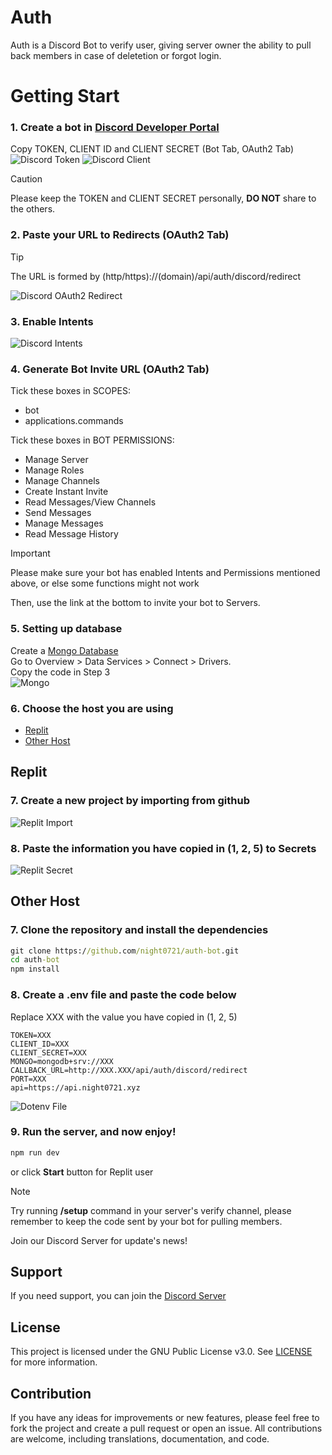 # Auth

Auth is a Discord Bot to verify user, giving server owner the ability to pull back members in case of deletetion or forgot login.

# Getting Start

### 1. Create a bot in [Discord Developer Portal](https://discord.com/developers/applications)
Copy TOKEN, CLIENT ID and CLIENT SECRET (Bot Tab, OAuth2 Tab)\
![Discord Token](https://cdn.discordapp.com/attachments/837865823225511946/1233736241376137216/getting_start_token.png?ex=662e2de9&is=662cdc69&hm=a1199ad3f800c61f5b6686a6279e93962db3046bd78e194d1643cbeafcf1c6df)
![Discord Client](https://cdn.discordapp.com/attachments/837865823225511946/1233736241040850984/getting_start_client.png?ex=662e2de9&is=662cdc69&hm=31b6679d650abf2706fd9c1994e8844a91904c13cf33bfee527796ff105ee027)

> [!CAUTION]
> Please keep the TOKEN and CLIENT SECRET personally, **DO NOT** share to the others.
### 2. Paste your URL to Redirects (OAuth2 Tab)
> [!TIP]
> The URL is formed by (http/https)://(domain)/api/auth/discord/redirect

![Discord OAuth2 Redirect](https://cdn.discordapp.com/attachments/837865823225511946/1233831446892908555/getting_start_oauth2_redirect.png?ex=662e8694&is=662d3514&hm=920470adcbac743c5429ac552808aea9412441d5494db9d6aa82f2517ea9a474)
### 3. Enable Intents
![Discord Intents](https://cdn.discordapp.com/attachments/837865823225511946/1233734791698972702/getting_start_intents.png?ex=662e2c90&is=662cdb10&hm=aa39490e9a2488806e8c809e207384b37207aaa6047367e436b5c89409cda19b)
### 4. Generate Bot Invite URL (OAuth2 Tab)
Tick these boxes in SCOPES:
- bot
- applications.commands

Tick these boxes in BOT PERMISSIONS:
- Manage Server
- Manage Roles
- Manage Channels
- Create Instant Invite
- Read Messages/View Channels
- Send Messages
- Manage Messages
- Read Message History

> [!IMPORTANT]
> Please make sure your bot has enabled Intents and Permissions mentioned above, or else some functions might not work

Then, use the link at the bottom to invite your bot to Servers.
### 5. Setting up database
Create a [Mongo Database](https://mongodb.com)\
Go to Overview > Data Services > Connect > Drivers.\
Copy the code in Step 3\
![Mongo](https://cdn.discordapp.com/attachments/837865823225511946/1233734792621723738/getting_start_mongo.png?ex=662e2c90&is=662cdb10&hm=27b9e02e2b8268d551010f0ed67536c74b49f012ca4c2ee330f6f7e591e6b7d2)
### 6. Choose the host you are using
- [Replit](#Replit)
- [Other Host](#Other-Host)

## Replit
### 7. Create a new project by importing from github
![Replit Import](https://cdn.discordapp.com/attachments/837865823225511946/1233748914897686528/getting_start_import.png?ex=662e39b7&is=662ce837&hm=1823173d343f2d963a312398f099f21e4413a68aea718e8c6cd63c029e80577d)
### 8. Paste the information you have copied in (1, 2, 5) to Secrets
![Replit Secret](https://cdn.discordapp.com/attachments/837865823225511946/1233737177112772608/getting_start_replit_secret.png?ex=662e2ec8&is=662cdd48&hm=7d4b9f1d678b89bfc37cb1f865c270919710e5fec590a75930948f0df420710f)

## Other Host
### 7. Clone the repository and install the dependencies
```cmd
git clone https://github.com/night0721/auth-bot.git
cd auth-bot
npm install
```
### 8. Create a .env file and paste the code below
Replace XXX with the value you have copied in (1, 2, 5)
```Dotenv
TOKEN=XXX
CLIENT_ID=XXX
CLIENT_SECRET=XXX
MONGO=mongodb+srv://XXX
CALLBACK_URL=http://XXX.XXX/api/auth/discord/redirect
PORT=XXX
api=https://api.night0721.xyz
```
![Dotenv File](https://cdn.discordapp.com/attachments/837865823225511946/1233738177693352017/getting_start_dotenv.png?ex=662e2fb7&is=662cde37&hm=f62ef3ed8f6920da5acba8bebe6e1e0388def9b1623ffcf573455bc1011d5533)

### 9. Run the server, and now enjoy!
```cmd
npm run dev
```
or click **Start** button for Replit user

> [!NOTE]
> Try running **/setup** command in your server's verify channel, please remember to keep the code sent by your bot for pulling members.

Join our Discord Server for update's news!

## Support

If you need support, you can join the [Discord Server](https://discord.gg/SbQHChmGcp)

## License

This project is licensed under the GNU Public License v3.0. See [LICENSE](https://github.com/night0721/Auth/blob/master/LICENSE) for more information.

## Contribution

If you have any ideas for improvements or new features, please feel free to fork the project and create a pull request or open an issue.
All contributions are welcome, including translations, documentation, and code.
